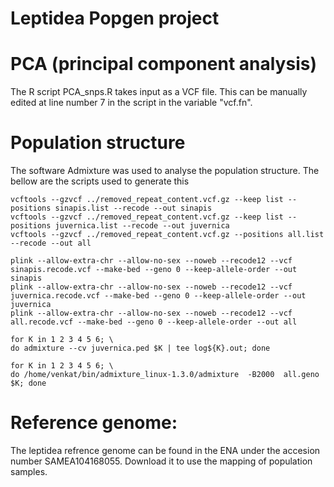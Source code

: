 # Leptidea Popgen project

# PCA (principal component analysis)
The R script PCA_snps.R takes input as a VCF file. This can be manually edited at line number 7 in the script in the variable "vcf.fn". 
# Population structure
The software Admixture was used to analyse the population structure. The bellow are the scripts used to generate this
```
vcftools --gzvcf ../removed_repeat_content.vcf.gz --keep list --positions sinapis.list --recode --out sinapis
vcftools --gzvcf ../removed_repeat_content.vcf.gz --keep list --positions juvernica.list --recode --out juvernica 
vcftools --gzvcf ../removed_repeat_content.vcf.gz --positions all.list --recode --out all

plink --allow-extra-chr --allow-no-sex --noweb --recode12 --vcf sinapis.recode.vcf --make-bed --geno 0 --keep-allele-order --out sinapis
plink --allow-extra-chr --allow-no-sex --noweb --recode12 --vcf juvernica.recode.vcf --make-bed --geno 0 --keep-allele-order --out juvernica
plink --allow-extra-chr --allow-no-sex --noweb --recode12 --vcf all.recode.vcf --make-bed --geno 0 --keep-allele-order --out all

for K in 1 2 3 4 5 6; \
do admixture --cv juvernica.ped $K | tee log${K}.out; done

for K in 1 2 3 4 5 6; \
do /home/venkat/bin/admixture_linux-1.3.0/admixture  -B2000  all.geno $K; done

```
# Reference genome:
The leptidea refrence genome can be found in the ENA under the accesion number SAMEA104168055. Download it to use the mapping of population samples. 

